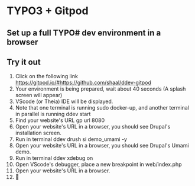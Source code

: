 
# TYPO3 + Gitpod

## Set up a full TYPO# dev environment in a browser

## Try it out

1. Click on the following link https://gitpod.io/#https://github.com/shaal/ddev-gitpod
2. Your environment is being prepared, wait about 40 seconds (A splash screen will appear)
3. VScode (or Theia) IDE will be displayed.
4. Note that one terminal is running sudo docker-up, and another terminal in parallel is running ddev start
5. Find your website's URL gp url 8080
6. Open your website's URL in a browser, you should see Drupal's installation screen.
7. Run in terminal ddev drush si demo_umami -y
8. Open your website's URL in a browser, you should see Drupal's Umami demo.
9. Run in terminal ddev xdebug on
10. Open VScode's debugger, place a new breakpoint in web/index.php
11. Open your website's URL in a browser.
12. 🎉
